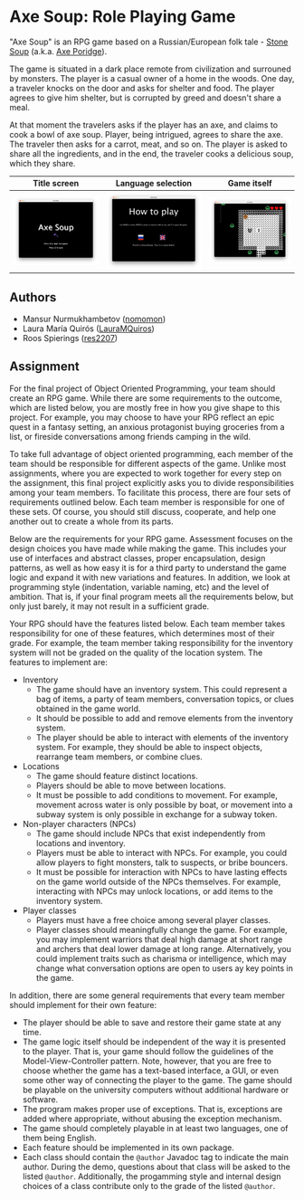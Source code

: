 # Axe Soup: Role Playing Game

"Axe Soup" is an RPG game based on a Russian/European folk tale - [Stone Soup](https://en.wikipedia.org/wiki/Stone_Soup) (a.k.a. [Axe Poridge](https://ru.wikipedia.org/wiki/%D0%9A%D0%B0%D1%88%D0%B0_%D0%B8%D0%B7_%D1%82%D0%BE%D0%BF%D0%BE%D1%80%D0%B0)).

The game is situated in a dark place remote from civilization and surrouned by monsters. The player is a casual owner of a home in the woods. One day, a traveler knocks on the door and asks for shelter and food. The player agrees to give him shelter, but is corrupted by greed and doesn't share a meal.

At that moment the travelers asks if the player has an axe, and claims to cook a bowl of axe soup. Player, being intrigued, agrees to share the axe. The traveler then asks for a carrot, meat, and so on. The player is asked to share all the ingredients, and in the end, the traveler cooks a delicious soup, which they share.


| Title screen | Language selection | Game itself | 
|--|--|--|
|<img src="/assets/preview_1.png">|<img src="/assets/preview_2.png">|<img src="/assets/preview_3.png">|


## Authors

- Mansur Nurmukhambetov ([nomomon](https://github.com/nomomon))
- Laura María Quirós ([LauraMQuiros](https://github.com/LauraMQuiros))
- Roos Spierings ([res2207](https://github.com/res2207))

## Assignment

For the final project of Object Oriented Programming, your team should create an RPG game. While there are some requirements to the outcome, which are listed below, you are mostly free in how you give shape to this project. For example, you may choose to have your RPG reflect an epic quest in a fantasy setting, an anxious protagonist buying groceries from a list, or fireside conversations among friends camping in the wild.

To take full advantage of object oriented programming, each member of the team should be responsible for different aspects of the game. Unlike most assignments, where you are expected to work together for every step on the assignment, this final project explicitly asks you to divide responsibilities among your team members. To facilitate this process, there are four sets of requirements outlined below. Each team member is responsible for one of these sets. Of course, you should still discuss, cooperate, and help one another out to create a whole from its parts. 

Below are the requirements for your RPG game. Assessment focuses on the design choices you have made while making the game. This includes your use of interfaces and abstract classes, proper encapsulation, design patterns, as well as how easy it is for a third party to understand the game logic and expand it with new variations and features. In addition, we look at programming style (indentation, variable naming, etc) and the level of ambition. That is, if your final program meets all the requirements below, but only just barely, it may not result in a sufficient grade.

Your RPG should have the features listed below. Each team member takes responsibility for one of these features, which determines most of their grade. For example, the team member taking responsibility for the inventory system will not be graded on the quality of the location system. The features to implement are:
- Inventory
	- The game should have an inventory system. This could represent a bag of items, a party of team members,  conversation topics, or clues obtained in the game world.
	- It should be possible to add and remove elements from the inventory system.
	- The player should be able to interact with elements of the inventory system. For example, they should be able to inspect objects, rearrange team members, or combine clues.
- Locations
	- The game should feature distinct locations.
	- Players should be able to move between locations.
	- It must be possible to add conditions to movement. For example, movement across water is only possible by boat, or movement into a subway system is only possible in exchange for a subway token.
- Non-player characters (NPCs)
	- The game should include NPCs that exist independently from locations and inventory.
	- Players must be able to interact with NPCs. For example, you could allow players to fight monsters, talk to suspects, or bribe bouncers.
	- It must be possible for interaction with NPCs to have lasting effects on the game world outside of the NPCs themselves. For example, interacting with NPCs may unlock locations, or add items to the inventory system.
- Player classes
	- Players must have a free choice among several player classes. 
	- Player classes should meaningfully change the game. For example, you may implement warriors that deal high damage at short range and archers that deal lower damage at long range. Alternatively, you could implement traits such as charisma or intelligence, which may change what conversation options are open to users ay key points in the game.

In addition, there are some general requirements that every team member should implement for their own feature:
- The player should be able to save and restore their game state at any time.
- The game logic itself should be independent of the way it is presented to the player. That is, your game should follow the guidelines of the Model-View-Controller pattern. Note, however, that you are free to choose whether the game has a text-based interface, a GUI, or even some other way of connecting the player to the game. The game should be playable on the university computers without additional hardware or software.
- The program makes proper use of exceptions. That is, exceptions are added where appropriate, without abusing the exception mechanism.
- The game should completely playable in at least two languages, one of them being English.
- Each feature should be implemented in its own package. 
- Each class should contain the `@author` Javadoc tag to indicate the main author. During the demo, questions about that class will be asked to the listed `@author`. Additionally, the progamming style and internal design choices of a class contribute only to the grade of the listed `@author`.

